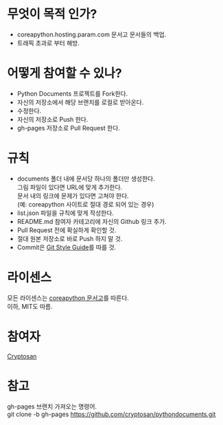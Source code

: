 # 무엇이 목적 인가?  
- coreapython.hosting.param.com 문서고 문서들의 백업.  
- 트래픽 초과로 부터 해방.  

# 어떻게 참여할 수 있나?    
- Python Documents 프로젝트를 Fork한다.  
- 자신의 저장소에서 해당 브랜치를 로컬로 받아온다.  
- 수정한다.  
- 자신의 저장소로 Push 한다.  
- gh-pages 저장소로 Pull Request 한다.  
  
# 규칙
- documents 폴더 내에 문서당 하나의 폴더만 생성한다.  
  그림 파일이 있다면 URL에 맞게 추가한다.  
  문서 내의 링크에 문제가 있다면 고쳐야 한다.  
  (예: coreapython 사이트로 절대 경로 되어 있는 경우)  
- list.json 파일을 규칙에 맞게 작성한다.  
- README.md 참여자 카테고리에 자신의 Github 링크 추가.  
- Pull Request 전에 확실하게 확인할 것.  
- 절대 원본 저장소로 바로 Push 하지 말 것.  
- Commit은 [Git Style Guide](https://github.com/ikaruce/git-style-guide)를 따를 것.  

# 라이센스
모든 라이센스는 [coreapython 문서고](coreapython.hosting.param.com)를 따른다.  
이하, MIT도 따름.  

# 참여자
[Cryptosan](https://github.com/cryptosan)  

# 참고
gh-pages 브랜치 가져오는 명령어.  
git clone -b gh-pages https://github.com/cryptosan/pythondocuments.git  
